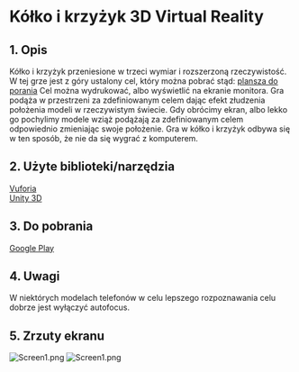 # Kółko i krzyżyk 3D Virtual Reality

## 1. Opis
Kółko i krzyżyk przeniesione w trzeci wymiar i rozszerzoną rzeczywistość. W tej grze jest z góry ustalony cel, który można pobrać stąd:
[plansza do porania](https://github.com/sztacheta28/TicTacToe3dVR/blob/master/target.jpg)
Cel można wydrukować, albo wyświetlić na ekranie monitora.
Gra podąża w przestrzeni za zdefiniowanym celem dając efekt złudzenia położenia modeli w rzeczywistym świecie. Gdy obrócimy ekran, albo lekko go pochylimy modele wziąż podążają za zdefiniowanym celem odpowiednio zmieniając swoje położenie.
Gra w kółko i krzyżyk odbywa się w ten sposób, że nie da się wygrać z komputerem.

## 2. Użyte biblioteki/narzędzia
[Vuforia](http://www.vuforia.com/)  
[Unity 3D](http://unity3d.com/)

## 3. Do pobrania
[Google Play](https://play.google.com/store/apps/details?id=pl.edu.uksw.tictactoe3D)

## 4. Uwagi
W niektórych modelach telefonów w celu lepszego rozpoznawania celu dobrze jest wyłączyć autofocus.

## 5. Zrzuty ekranu
![Screen1.png](https://lh3.googleusercontent.com/ygaoo8DrjaW9M8hKWb_m7iO2UXDUqNh-j418J_RrtKIJLl9FFDedvTpmQDav2FyUZjU=h900)
![Screen1.png](https://lh3.googleusercontent.com/WoGL907j0azGxHqX3CPWqIDhUHKrQ07yaJOqJmaiSAHFD0Dl_kqEurnI1fOxPnpdKdQ=h900)

